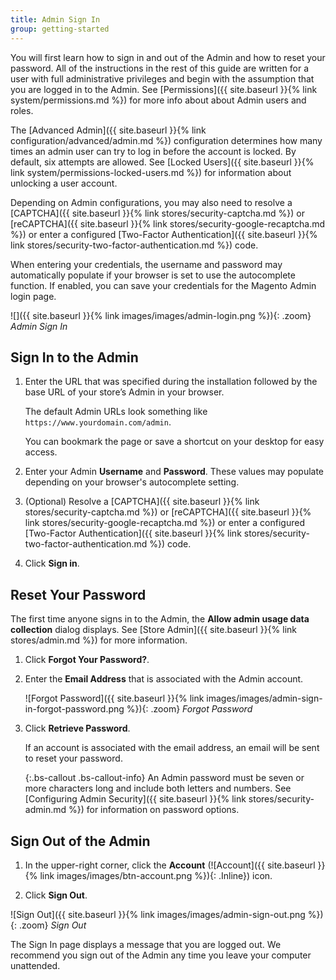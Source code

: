 ```yaml
---
title: Admin Sign In
group: getting-started
---
```


You will first learn how to sign in and out of the Admin and how to reset your password. All of the instructions in the rest of this guide are written for a user with full administrative privileges and begin with the assumption that you are logged in to the Admin. See [Permissions]({{ site.baseurl }}{% link system/permissions.md %}) for more info about about Admin users and roles.

The [Advanced Admin]({{ site.baseurl }}{% link configuration/advanced/admin.md %}) configuration determines how many times an admin user can try to log in before the account is locked. By default, six attempts are allowed. See [Locked Users]({{ site.baseurl }}{% link system/permissions-locked-users.md %}) for information about unlocking a user account.

Depending on Admin configurations, you may also need to resolve a [CAPTCHA]({{ site.baseurl }}{% link stores/security-captcha.md %}) or [reCAPTCHA]({{ site.baseurl }}{% link stores/security-google-recaptcha.md %}) or enter a configured [Two-Factor Authentication]({{ site.baseurl }}{% link stores/security-two-factor-authentication.md %}) code.

When entering your credentials, the username and password may automatically populate if your browser is set to use the autocomplete function. If enabled, you can save your credentials for the Magento Admin login page.

![]({{ site.baseurl }}{% link images/images/admin-login.png %}){: .zoom}
_Admin Sign In_

## Sign In to the Admin

1. Enter the URL that was specified during the installation followed by the base URL of your store’s Admin in your browser.

    The default Admin URLs look something like `https://www.yourdomain.com/admin`.

   You can bookmark the page or save a shortcut on your desktop for easy access.

1. Enter your Admin **Username** and **Password**. These values may populate depending on your browser's autocomplete setting.

1. (Optional) Resolve a [CAPTCHA]({{ site.baseurl }}{% link stores/security-captcha.md %}) or [reCAPTCHA]({{ site.baseurl }}{% link stores/security-google-recaptcha.md %}) or enter a configured [Two-Factor Authentication]({{ site.baseurl }}{% link stores/security-two-factor-authentication.md %}) code.

1. Click **Sign in**.

## Reset Your Password

The first time anyone signs in to the Admin, the **Allow admin usage data collection** dialog displays. See [Store Admin]({{ site.baseurl }}{% link stores/admin.md %}) for more information.

1. Click **Forgot Your Password?**.

1. Enter the **Email Address** that is associated with the Admin account.

   ![Forgot Password]({{ site.baseurl }}{% link images/images/admin-sign-in-forgot-password.png %}){: .zoom}
   _Forgot Password_

1. Click **Retrieve Password**.

   If an account is associated with the email address, an email will be sent to reset your password.

   {:.bs-callout .bs-callout-info}
   An Admin password must be seven or more characters long and include both letters and numbers. See [Configuring Admin Security]({{ site.baseurl }}{% link stores/security-admin.md %}) for information on password options.

## Sign Out of the Admin

1. In the upper-right corner, click the **Account** (![Account]({{ site.baseurl }}{% link images/images/btn-account.png %}){: .Inline}) icon.

1. Click **Sign Out**.

![Sign Out]({{ site.baseurl }}{% link images/images/admin-sign-out.png %}){: .zoom}
_Sign Out_

The Sign In page displays a message that you are logged out. We recommend you sign out of the Admin any time you leave your computer unattended.
